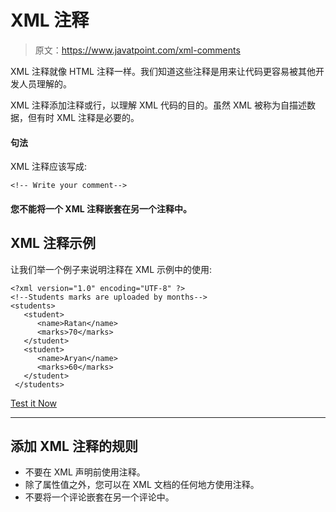 # XML 注释

> 原文：<https://www.javatpoint.com/xml-comments>

XML 注释就像 HTML 注释一样。我们知道这些注释是用来让代码更容易被其他开发人员理解的。

XML 注释添加注释或行，以理解 XML 代码的目的。虽然 XML 被称为自描述数据，但有时 XML 注释是必要的。

#### 句法

XML 注释应该写成:

```
<!-- Write your comment-->

```

#### 您不能将一个 XML 注释嵌套在另一个注释中。

## XML 注释示例

让我们举一个例子来说明注释在 XML 示例中的使用:

```
<?xml version="1.0" encoding="UTF-8" ?>
<!--Students marks are uploaded by months-->
<students>
   <student>
      <name>Ratan</name>
      <marks>70</marks>
   </student>
   <student>
      <name>Aryan</name>
      <marks>60</marks>
   </student>
 </students> 

```

[Test it Now](https://www.javatpoint.com/xmlpages/xmlcomments1.xml)

* * *

## 添加 XML 注释的规则

*   不要在 XML 声明前使用注释。
*   除了属性值之外，您可以在 XML 文档的任何地方使用注释。
*   不要将一个评论嵌套在另一个评论中。